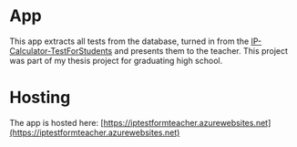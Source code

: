 # App
This app extracts all tests from the database, turned in from the [IP-Calculator-TestForStudents](https://github.com/MartinKulev/IP-Calculator-TestForStudents) and presents them to the teacher. This project was part of my thesis project for graduating high school.

# Hosting
The app is hosted here: [https://iptestformteacher.azurewebsites.net](https://iptestformteacher.azurewebsites.net)
